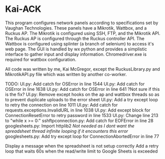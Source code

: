 # Kai-ACK
This program configures network panels according to specifications set by Vaughan Technologies. These panels have a Mikrotik, Wattbox, and a Ruckus AP. The Mikrotik is configured using SSH, FTP, and the Mikrotik API. The Ruckus AP is configured through the Ruckus controller API. The Wattbox is configured using splinter (a branch of selenium) to access it's web page. The GUI is handled by wx python and provides a simplistic interface to gather input and display information. Chromedriver.exe is required for wattbox configuration.

All code was written by me, Kai McGregor, except the RuckusLibrary.py and MikrotikAPI.py file which was written by another co-worker.


TODO:
  UI.py: Add catch for OSError in line 1544
  UI.py: Add catch for OSError in line 1638
  UI.py: Add catch for OSError in line 641
  ?Not sure if this is the fix? UI.py: Remove except hooks on the ap and wattbox threads so as to prevent duplicate uploads to the error sheet
  UI.py: Add a try except loop to retry the connection on line 1011
  UI.py: Add catch for requests.exceptions.InvalidURL in line 1038
  UI.py: Add except block for ConnectionResetError to retry password in line 1533
  UI.py: Change line 213 to "while x >= 0:"
  sshftpconnection.py: Add catch for EOFError in line 28
  googlesheets.py: Import httplib2
  *Not needed as I dont want the spreadsheet thread infinite looping if it encounters this error* googlesheets.py: Add try except loop for ConnectionAbortedError in line 77
  
  Display a message when the spreadsheet is not setup correctly
  Add a retry loop that waits 60s when the read/write limit to Google Sheets is exceeded
